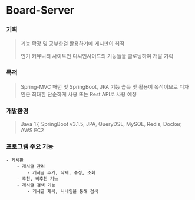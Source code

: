 # Board-Server

### 기획
> 기능 확장 및 공부한걸 활용하기에 게시판이 최적
>
> 인기 커뮤니티 사이트인 디씨인사이드의 기능들을 클로닝하여 개발 기획

### 목적
> Spring-MVC 패턴 및 SpringBoot, JPA 기능 습득 및 활용이 목적이므로 디자인은 최대한 단순하게 사용 또는 Rest API로 사용 예정

### 개발환경
> Java 17, SpringBoot v3.1.5, JPA, QueryDSL, MySQL, Redis, Docker, AWS EC2

### 프로그램 주요 기능
    - 게시판
        - 게시글 관리
            - 게시글 추가, 삭제, 수정, 조회
        - 추천, 비추천 기능
        - 게시글 검색 기능
            - 게시글 제목, 닉네임을 통해 검색